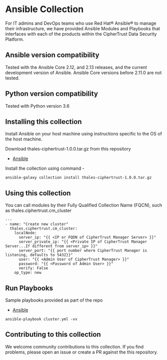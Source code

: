 # Ansible Collection
For IT admins and DevOps teams who use Red Hat® Ansible® to manage their infrastructure, we have provided Ansible Modules and Playbooks that interfaces with each of the products within the CipherTrust Data Security Platform.

## Ansible version compatibility
Tested with the Ansible Core 2.12, and 2.13 releases, and the current development version of Ansible. Ansible Core versions before 2.11.0 are not tested.

## Python version compatibility
Tested with Python version 3.6

## Installing this collection
Install Ansible on your host machine using instructions specific to the OS of the host machine.

Download thales-ciphertrust-1.0.0.tar.gz from this repository
* [Ansible](Ansible/thales/ciphertrust/)

Install the collection using command -
```
ansible-galaxy collection install thales-ciphertrust-1.0.0.tar.gz
```

## Using this collection
You can call modules by their Fully Qualified Collection Name (FQCN), such as thales.ciphertrust.cm_cluster

```
---
- name: "Create new cluster"
  thales.ciphertrust.cm_cluster:
    localNode:
      server_ip: "{{ <IP or FQDN of CipherTrust Manager Server> }}"
      server_private_ip: "{{ <Private IP of CipherTrust Manager Server...If different from server_ip> }}"
      server_port: "{{ port number where CipherTrust Manager is listening, defaults to 5432}}"
      user: "{{ <Admin User of CipherTrust Manager> }}"
      password: "{{ <Password of Admin User> }}"
      verify: False
    op_type: new
```

## Run Playbooks
Sample playbooks provided as part of the repo
* [Ansible](Ansible/playbooks/)
```
ansible-playbook cluster.yml -vv
```

## Contributing to this collection
We welcome community contributions to this collection. If you find problems, please open an issue or create a PR against the this repository.
